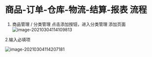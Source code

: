 # 商品-订单-仓库-物流-结算-报表  流程

1. 商品管理 / 分类管理  点击添加按钮，进入分类管理 添加页面![image-20210304114109813](https://gitee.com/wu_kang0718/image/raw/master//20210304114111171.png)

2.输入必填项

![image-20210304114207181](https://gitee.com/wu_kang0718/image/raw/master//20210304114208609.png)